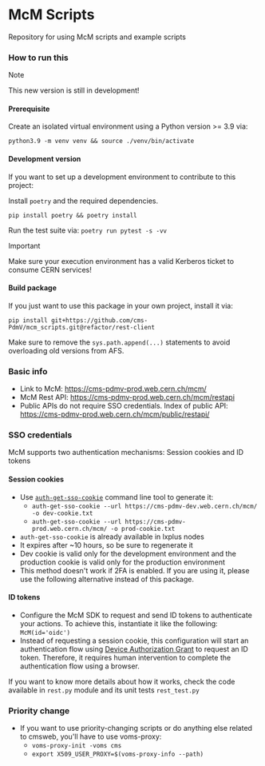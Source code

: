 # McM Scripts
Repository for using McM scripts and example scripts

### How to run this
> [!NOTE]  
> This new version is still in development!

#### Prerequisite

Create an isolated virtual environment using a Python version >= 3.9 via:

`python3.9 -m venv venv && source ./venv/bin/activate`

#### Development version

If you want to set up a development environment to contribute to this project:

Install `poetry` and the required dependencies.

`pip install poetry && poetry install`

Run the test suite via:
`poetry run pytest -s -vv`

> [!IMPORTANT]
> Make sure your execution environment has a valid Kerberos ticket to consume CERN services!

#### Build package

If you just want to use this package in your own project, install it via:

`pip install git+https://github.com/cms-PdmV/mcm_scripts.git@refactor/rest-client`

Make sure to remove the `sys.path.append(...)` statements to avoid overloading old versions from AFS.

### Basic info
* Link to McM: https://cms-pdmv-prod.web.cern.ch/mcm/
* McM Rest API: https://cms-pdmv-prod.web.cern.ch/mcm/restapi
* Public APIs do not require SSO credentials. Index of public API: https://cms-pdmv-prod.web.cern.ch/mcm/public/restapi/

### SSO credentials
McM supports two authentication mechanisms: Session cookies and ID tokens

#### Session cookies
* Use [`auth-get-sso-cookie`](https://auth.docs.cern.ch/applications/command-line-tools/) command line tool to generate it:
    * `auth-get-sso-cookie --url https://cms-pdmv-dev.web.cern.ch/mcm/ -o dev-cookie.txt`
    * `auth-get-sso-cookie --url https://cms-pdmv-prod.web.cern.ch/mcm/ -o prod-cookie.txt`
* `auth-get-sso-cookie` is already available in lxplus nodes
* It expires after ~10 hours, so be sure to regenerate it
* Dev cookie is valid only for the development environment and the production cookie is valid only for the production environment
* This method doesn't work if 2FA is enabled. If you are using it, please use the following alternative instead of this package.

#### ID tokens
* Configure the McM SDK to request and send ID tokens to authenticate your actions. To achieve this, instantiate it like the following: `McM(id='oidc')`
* Instead of requesting a session cookie, this configuration will start an authentication flow using [Device Authorization Grant](https://auth0.com/docs/get-started/authentication-and-authorization-flow/device-authorization-flow) to request an ID token. Therefore, it requires
human intervention to complete the authentication flow using a browser.

If you want to know more details about how it works, check the code available in `rest.py` module and its unit tests `rest_test.py`

### Priority change
* If you want to use priority-changing scripts or do anything else related to cmsweb, you'll have to use voms-proxy:
    * `voms-proxy-init -voms cms`
    * `export X509_USER_PROXY=$(voms-proxy-info --path)`
